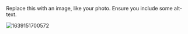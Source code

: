 Replace this with an image, like your photo. Ensure you include some alt-text.

![1639151700572](https://user-images.githubusercontent.com/95536126/147675924-5173ecdd-b6d2-48fd-9f5b-6cbf96246bfb.jpg)

